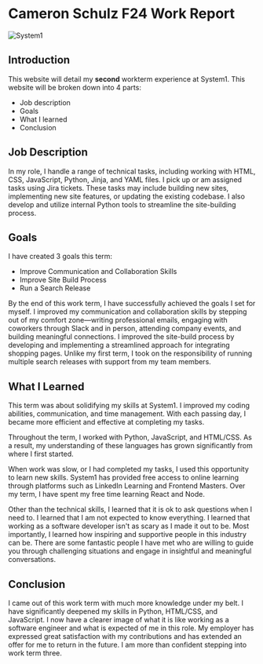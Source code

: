# Cameron Schulz F24 Work Report
![System1](https://www.theladders.com/s3proxy/company-photo.theladders.com/19743/895bff85-acb9-4194-bf11-d299285c93f3.png)
## Introduction

This website will detail my **second** workterm experience at System1. This website will be broken down into 4 parts:

- Job description
- Goals
- What I learned
- Conclusion


## Job Description
In my role, I handle a range of technical tasks, including working with HTML, CSS, JavaScript, Python, Jinja, and YAML files. I pick up or am assigned tasks using Jira tickets. These tasks may include building new sites, implementing new site features, or updating the existing codebase. I also develop and utilize internal Python tools to streamline the site-building process.


## Goals
I have created 3 goals this term:
- Improve Communication and Collaboration Skills
- Improve Site Build Process
- Run a Search Release

By the end of this work term, I have successfully achieved the goals I set for myself. I improved my communication and collaboration skills by stepping out of my comfort zone—writing professional emails, engaging with coworkers through Slack and in person, attending company events, and building meaningful connections. I improved the site-build process by developing and implementing a streamlined approach for integrating shopping pages. Unlike my first term, I took on the responsibility of running multiple search releases with support from my team members.


## What I Learned
This term was about solidifying my skills at System1. I improved my coding abilities, communication, and time management. With each passing day, I became more efficient and effective at completing my tasks.

Throughout the term, I worked with Python, JavaScript, and HTML/CSS. As a result, my understanding of these languages has grown significantly from where I first started.

When work was slow, or I had completed my tasks, I used this opportunity to learn new skills. System1 has provided free access to online learning through platforms such as LinkedIn Learning and Frontend Masters. Over my term, I have spent my free time learning React and Node. 

Other than the technical skills, I learned that it is ok to ask questions when I need to. I learned that I am not expected to know everything. I learned that working as a software developer isn't as scary as I made it out to be. Most importantly, I learned how inspiring and supportive people in this industry can be. There are some fantastic people I have met who are willing to guide you through challenging situations and engage in insightful and meaningful conversations.


## Conclusion 
I came out of this work term with much more knowledge under my belt. I have significantly deepened my skills in Python, HTML/CSS, and JavaScript. I now have a clearer image of what it is like working as a software engineer and what is expected of me in this role. My employer has expressed great satisfaction with my contributions and has extended an offer for me to return in the future. I am more than confident stepping into work term three.
